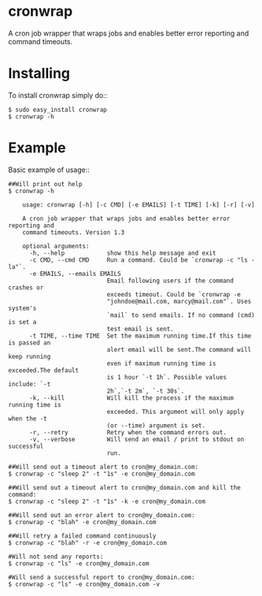 cronwrap
===========================================

A cron job wrapper that wraps jobs and enables better error reporting and command timeouts.


Installing
===========

To install cronwrap simply do::

    $ sudo easy_install cronwrap
    $ cronwrap -h


Example
===========

Basic example of usage::

    ##Will print out help
    $ cronwrap -h

        usage: cronwrap [-h] [-c CMD] [-e EMAILS] [-t TIME] [-k] [-r] [-v]

        A cron job wrapper that wraps jobs and enables better error reporting and
        command timeouts. Version 1.3

        optional arguments:
          -h, --help            show this help message and exit
          -c CMD, --cmd CMD     Run a command. Could be `cronwrap -c "ls -la"`.
          -e EMAILS, --emails EMAILS
                                Email following users if the command crashes or
                                exceeds timeout. Could be `cronwrap -e
                                "johndoe@mail.com, marcy@mail.com"`. Uses system's
                                `mail` to send emails. If no command (cmd) is set a
                                test email is sent.
          -t TIME, --time TIME  Set the maximum running time.If this time is passed an
                                alert email will be sent.The command will keep running
                                even if maximum running time is exceeded.The default
                                is 1 hour `-t 1h`. Possible values include: `-t
                                2h`,`-t 2m`, `-t 30s`.
          -k, --kill            Will kill the process if the maximum running time is
                                exceeded. This argument will only apply when the -t
                                (or --time) argument is set.
          -r, --retry           Retry when the command errors out.
          -v, --verbose         Will send an email / print to stdout on successful
                                run.

    ##Will send out a timeout alert to cron@my_domain.com:
    $ cronwrap -c "sleep 2" -t "1s" -e cron@my_domain.com
    
    ##Will send out a timeout alert to cron@my_domain.com and kill the command:
    $ cronwrap -c "sleep 2" -t "1s" -k -e cron@my_domain.com

    ##Will send out an error alert to cron@my_domain.com:
    $ cronwrap -c "blah" -e cron@my_domain.com
    
    ##Will retry a failed command continuously
    $ cronwrap -c "blah" -r -e cron@my_domain.com

    #Will not send any reports:
    $ cronwrap -c "ls" -e cron@my_domain.com

    #Will send a successful report to cron@my_domain.com:
    $ cronwrap -c "ls" -e cron@my_domain.com -v
